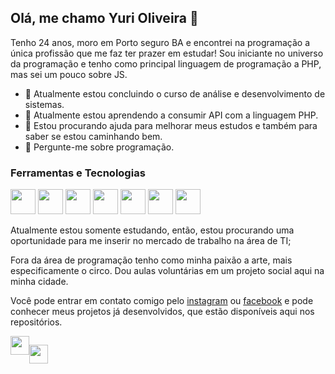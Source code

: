 ## Olá, me chamo Yuri Oliveira 👋

Tenho 24 anos, moro em Porto seguro BA e encontrei na programação a única profissão que me faz ter prazer em estudar! Sou iniciante no universo da programação e tenho como principal linguagem de programação a PHP, mas sei um pouco sobre JS.

- 🔭 Atualmente estou concluindo o curso de análise e desenvolvimento de sistemas.
- 🌱 Atualmente estou aprendendo a consumir API com a linguagem PHP.
- 🤔 Estou procurando ajuda para melhorar meus estudos e também para saber se estou caminhando bem.
- 💬 Pergunte-me sobre programação.

### Ferramentas e Tecnologias

<div>

  <img src="https://cdn.jsdelivr.net/gh/devicons/devicon/icons/html5/html5-original.svg" width="40" height="40"/>
  <img src="https://cdn.jsdelivr.net/gh/devicons/devicon/icons/css3/css3-original.svg" width="40" height="40"/>
  <img src="https://camo.githubusercontent.com/442c452cb73752bb1914ce03fce2017056d651a2099696b8594ddf5ccc74825e/68747470733a2f2f63646e2e6a7364656c6976722e6e65742f67682f64657669636f6e732f64657669636f6e2f69636f6e732f6a6176617363726970742f6a6176617363726970742d6f726967696e616c2e737667" width="40" height="40"/>
  <img src="https://cdn.jsdelivr.net/gh/devicons/devicon/icons/php/php-original.svg" width="40" height="40"/>
  <img src="https://cdn.jsdelivr.net/gh/devicons/devicon/icons/mysql/mysql-original.svg" width="40" height="40"/>
  <img src="https://cdn.jsdelivr.net/gh/devicons/devicon/icons/git/git-original.svg" width="40" height="40"/>
  <img src="https://cdn.jsdelivr.net/gh/devicons/devicon/icons/github/github-original.svg" width="40" height="40"/>

</div>

Atualmente estou somente estudando, então, estou procurando uma oportunidade para me inserir no mercado de trabalho na área de TI;

Fora da área de programação tenho como minha paixão a arte, mais especificamente o circo.
Dou aulas voluntárias em um projeto social aqui na minha cidade.

Você pode entrar em contato comigo pelo <a href="https://www.instagram.com/yuri.sa.ol/">instagram</a> ou <a href="https://www.facebook.com/profile.php?id=100052262689312">facebook</a> e pode conhecer meus projetos já desenvolvidos, que estão disponíveis aqui nos repositórios.

<div style="display: flex;">
  <a href="https://www.linkedin.com/in/yuri-oliveira-0703801a2/" target="_blank"><img src="https://cdn.jsdelivr.net/gh/devicons/devicon/icons/linkedin/linkedin-original.svg" width="30" height="30"/></a>

  <a href="https://www.facebook.com/profile.php?id=100052262689312" target="_blank"><img src="https://cdn.jsdelivr.net/gh/devicons/devicon/icons/facebook/facebook-original.svg" width="30" height="30"/></a>
</div>

